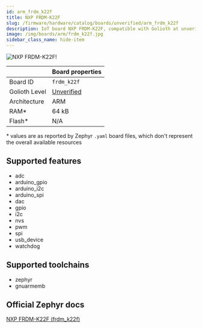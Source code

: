 ```yaml
---
id: arm_frdm_k22f
title: NXP FRDM-K22F
slug: /firmware/hardware/catalog/boards/unverified/arm_frdm_k22f
description: IoT board NXP FRDM-K22F, compatible with Golioth at unverified level.
image: /img/boards/arm/frdm_k22f.jpg
sidebar_class_name: hide-item
---
```


[//]: # (This is an auto-generated file, do not edit! Changes to it will be lost upon re-generation)

![NXP FRDM-K22F!](/img/boards/arm/frdm_k22f.jpg "NXP FRDM-K22F")

|                | Board properties     |
| -------------  | -------------------- |
| Board ID       | `frdm_k22f` |
| Golioth Level  | [Unverified](/firmware/hardware#unverified-boards) |
| Architecture   | ARM |
| RAM*           | 64 kB |
| Flash*         | N/A |

\* values are as reported by Zephyr `.yaml` board files, which don't represent the overall available resources



## Supported features

* adc
* arduino_gpio
* arduino_i2c
* arduino_spi
* dac
* gpio
* i2c
* nvs
* pwm
* spi
* usb_device
* watchdog

## Supported toolchains

* zephyr
* gnuarmemb

## Official Zephyr docs

[NXP FRDM-K22F (frdm_k22f)](https://docs.zephyrproject.org/3.6.0/boards/arm/frdm_k22f/doc/index.html)
